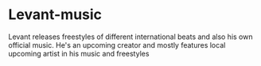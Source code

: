 # Levant-music
Levant releases freestyles of different international beats and also his own official music.
He's an upcoming creator and mostly features local upcoming artist in his music and freestyles 
